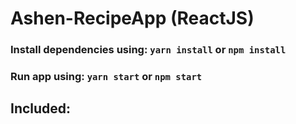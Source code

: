 # Ashen-RecipeApp (ReactJS) #

### Install dependencies using: `yarn install` or `npm install` ###
### Run app using: `yarn start` or `npm start` ###

## Included: ##

<img src="/demo/s1.jpg" alt=""/>
